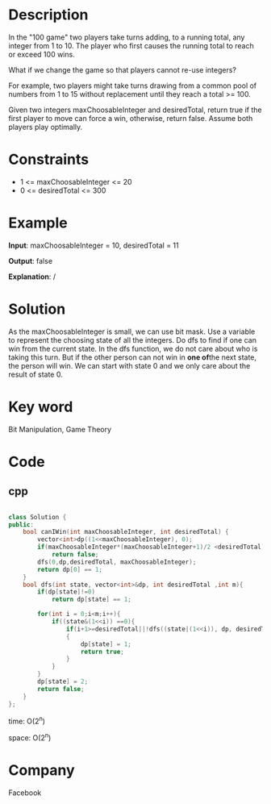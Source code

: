 # Description
In the "100 game" two players take turns adding, to a running total, any integer from 1 to 10. The player who first causes the running total to reach or exceed 100 wins.

What if we change the game so that players cannot re-use integers?

For example, two players might take turns drawing from a common pool of numbers from 1 to 15 without replacement until they reach a total >= 100.

Given two integers maxChoosableInteger and desiredTotal, return true if the first player to move can force a win, otherwise, return false. Assume both players play optimally.

# Constraints
* 1 <= maxChoosableInteger <= 20
* 0 <= desiredTotal <= 300

# Example
**Input**: maxChoosableInteger = 10, desiredTotal = 11


**Output**: false

**Explanation**: /

# Solution
As the maxChoosableInteger is small, we can use bit mask. Use a variable to represent the choosing state of all the integers. Do dfs to find if one can win from the current state. In the dfs function, we do not care about who is taking this turn. But if the other person can not win in **one of**the next state, the person will win. We can start with state 0 and we only care about the result of state 0. 

# Key word
Bit Manipulation, Game Theory

# Code

## cpp
```cpp

class Solution {
public:
    bool canIWin(int maxChoosableInteger, int desiredTotal) {
        vector<int>dp((1<<maxChoosableInteger), 0);
        if(maxChoosableInteger*(maxChoosableInteger+1)/2 <desiredTotal) // this will not be considered in dfs, so it should be judged here
            return false;
        dfs(0,dp,desiredTotal, maxChoosableInteger);
        return dp[0] == 1;
    }
    bool dfs(int state, vector<int>&dp, int desiredTotal ,int m){
        if(dp[state]!=0)
            return dp[state] == 1;

        for(int i = 0;i<m;i++){
            if((state&(1<<i)) ==0){
                if(i+1>=desiredTotal||!dfs((state|(1<<i)), dp, desiredTotal - i-1,m))   // i+1>=desiredTotal must be judged here
                {
                    dp[state] = 1;
                    return true;
                }
            }
        }
        dp[state] = 2;
        return false;
    }
};
```
time: O(2<sup>n</sup>)


space: O(2<sup>n</sup>)

# Company
Facebook